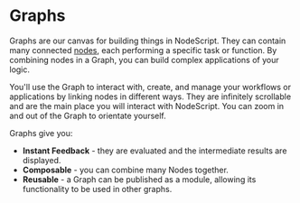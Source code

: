# Graphs

Graphs are our canvas for building things in NodeScript. They can contain many connected [nodes](./nodes.md), each performing a specific task or function. By combining nodes in a Graph, you can build complex applications of your logic.

You'll use the Graph to interact with, create, and manage your workflows or applications by linking nodes in different ways. They are infinitely scrollable and are the main place you will interact with NodeScript. You can zoom in and out of the Graph to orientate yourself.

Graphs give you:

 - **Instant Feedback** - they are evaluated and the intermediate results are displayed.
 - **Composable** - you can combine many Nodes together.
 - **Reusable** - a Graph can be published as a module, allowing its functionality to be used in other graphs.

